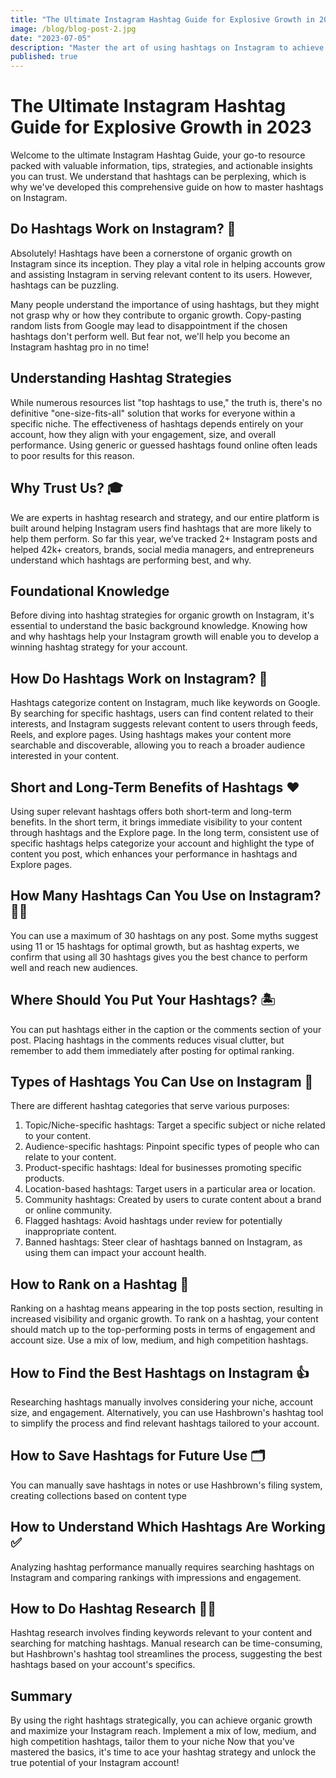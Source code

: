 ```yaml
---
title: "The Ultimate Instagram Hashtag Guide for Explosive Growth in 2023"
image: /blog/blog-post-2.jpg
date: "2023-07-05"
description: "Master the art of using hashtags on Instagram to achieve organic growth and reach a wider audience. Learn valuable tips, strategies, and actionable insights to take your Instagram game to the next level."
published: true
---
```


# The Ultimate Instagram Hashtag Guide for Explosive Growth in 2023

Welcome to the ultimate Instagram Hashtag Guide, your go-to resource packed with valuable information, tips, strategies, and actionable insights you can trust. We understand that hashtags can be perplexing, which is why we've developed this comprehensive guide on how to master hashtags on Instagram.

## Do Hashtags Work on Instagram? 🤔

Absolutely! Hashtags have been a cornerstone of organic growth on Instagram since its inception. They play a vital role in helping accounts grow and assisting Instagram in serving relevant content to its users. However, hashtags can be puzzling.

Many people understand the importance of using hashtags, but they might not grasp why or how they contribute to organic growth. Copy-pasting random lists from Google may lead to disappointment if the chosen hashtags don't perform well. But fear not, we'll help you become an Instagram hashtag pro in no time!

## Understanding Hashtag Strategies

While numerous resources list "top hashtags to use," the truth is, there's no definitive "one-size-fits-all" solution that works for everyone within a specific niche. The effectiveness of hashtags depends entirely on your account, how they align with your engagement, size, and overall performance. Using generic or guessed hashtags found online often leads to poor results for this reason.

## Why Trust Us? 🎓

We are experts in hashtag research and strategy, and our entire platform is built around helping Instagram users find hashtags that are more likely to help them perform. So far this year, we’ve tracked 2+ Instagram posts and helped 42k+ creators, brands, social media managers, and entrepreneurs understand which hashtags are performing best, and why.

## Foundational Knowledge

Before diving into hashtag strategies for organic growth on Instagram, it's essential to understand the basic background knowledge. Knowing how and why hashtags help your Instagram growth will enable you to develop a winning hashtag strategy for your account.

## How Do Hashtags Work on Instagram? 🙌

Hashtags categorize content on Instagram, much like keywords on Google. By searching for specific hashtags, users can find content related to their interests, and Instagram suggests relevant content to users through feeds, Reels, and explore pages. Using hashtags makes your content more searchable and discoverable, allowing you to reach a broader audience interested in your content.

## Short and Long-Term Benefits of Hashtags ❤️

Using super relevant hashtags offers both short-term and long-term benefits. In the short term, it brings immediate visibility to your content through hashtags and the Explore page. In the long term, consistent use of specific hashtags helps categorize your account and highlight the type of content you post, which enhances your performance in hashtags and Explore pages.

## How Many Hashtags Can You Use on Instagram? 💁‍♀️

You can use a maximum of 30 hashtags on any post. Some myths suggest using 11 or 15 hashtags for optimal growth, but as hashtag experts, we confirm that using all 30 hashtags gives you the best chance to perform well and reach new audiences.

## Where Should You Put Your Hashtags? 🏝

You can put hashtags either in the caption or the comments section of your post. Placing hashtags in the comments reduces visual clutter, but remember to add them immediately after posting for optimal ranking.

## Types of Hashtags You Can Use on Instagram 👀

There are different hashtag categories that serve various purposes:

1. Topic/Niche-specific hashtags: Target a specific subject or niche related to your content.
2. Audience-specific hashtags: Pinpoint specific types of people who can relate to your content.
3. Product-specific hashtags: Ideal for businesses promoting specific products.
4. Location-based hashtags: Target users in a particular area or location.
5. Community hashtags: Created by users to curate content about a brand or online community.
6. Flagged hashtags: Avoid hashtags under review for potentially inappropriate content.
7. Banned hashtags: Steer clear of hashtags banned on Instagram, as using them can impact your account health.

## How to Rank on a Hashtag 🥇

Ranking on a hashtag means appearing in the top posts section, resulting in increased visibility and organic growth. To rank on a hashtag, your content should match up to the top-performing posts in terms of engagement and account size. Use a mix of low, medium, and high competition hashtags.

## How to Find the Best Hashtags on Instagram 👍

Researching hashtags manually involves considering your niche, account size, and engagement. Alternatively, you can use Hashbrown's hashtag tool to simplify the process and find relevant hashtags tailored to your account.

## How to Save Hashtags for Future Use 🗂

You can manually save hashtags in notes or use Hashbrown's filing system, creating collections based on content type
## How to Understand Which Hashtags Are Working ✅

Analyzing hashtag performance manually requires searching hashtags on Instagram and comparing rankings with impressions and engagement.

## How to Do Hashtag Research 🕵️‍♀️

Hashtag research involves finding keywords relevant to your content and searching for matching hashtags. Manual research can be time-consuming, but Hashbrown's hashtag tool streamlines the process, suggesting the best hashtags based on your account's specifics.

## Summary

By using the right hashtags strategically, you can achieve organic growth and maximize your Instagram reach. Implement a mix of low, medium, and high competition hashtags, tailor them to your niche Now that you've mastered the basics, it's time to ace your hashtag strategy and unlock the true potential of your Instagram account!
